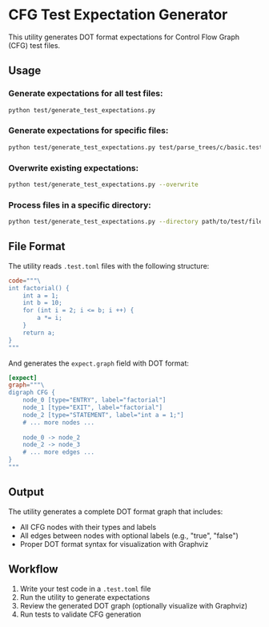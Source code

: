 # CFG Test Expectation Generator

This utility generates DOT format expectations for Control Flow Graph (CFG) test files.

## Usage

### Generate expectations for all test files:
```bash
python test/generate_test_expectations.py
```

### Generate expectations for specific files:
```bash
python test/generate_test_expectations.py test/parse_trees/c/basic.test.toml
```

### Overwrite existing expectations:
```bash
python test/generate_test_expectations.py --overwrite
```

### Process files in a specific directory:
```bash
python test/generate_test_expectations.py --directory path/to/test/files
```

## File Format

The utility reads `.test.toml` files with the following structure:

```toml
code="""\
int factorial() {
    int a = 1;
    int b = 10;
    for (int i = 2; i <= b; i ++) {
        a *= i;
    }
    return a;
}
"""
```

And generates the `expect.graph` field with DOT format:

```toml
[expect]
graph="""\
digraph CFG {
    node_0 [type="ENTRY", label="factorial"]
    node_1 [type="EXIT", label="factorial"]
    node_2 [type="STATEMENT", label="int a = 1;"]
    # ... more nodes ...
    
    node_0 -> node_2
    node_2 -> node_3
    # ... more edges ...
}
"""
```

## Output

The utility generates a complete DOT format graph that includes:
- All CFG nodes with their types and labels
- All edges between nodes with optional labels (e.g., "true", "false")
- Proper DOT format syntax for visualization with Graphviz

## Workflow

1. Write your test code in a `.test.toml` file
2. Run the utility to generate expectations
3. Review the generated DOT graph (optionally visualize with Graphviz)
4. Run tests to validate CFG generation

